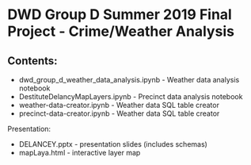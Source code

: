 # DWD Group D Summer 2019 Final Project - Crime/Weather Analysis


## Contents:

* dwd_group_d_weather_data_analysis.ipynb - Weather data analysis notebook
* DestituteDelancyMapLayers.ipynb - Precinct data analysis notebook
* weather-data-creator.ipynb - Weather data SQL table creator
* precinct-data-creator.ipynb - Weather data SQL table creator


Presentation:
* DELANCEY.pptx - presentation slides (includes schemas)
* mapLaya.html - interactive layer map